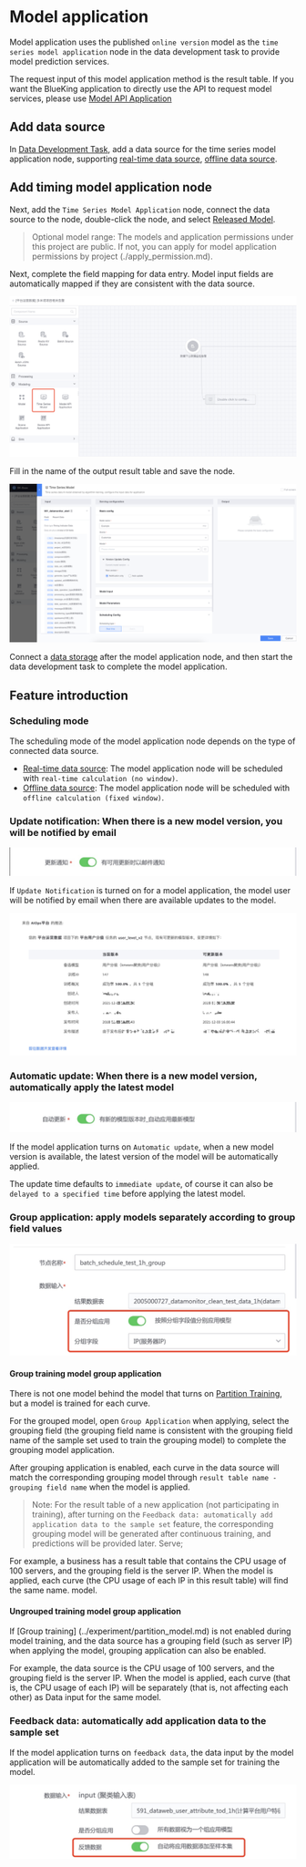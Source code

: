 # Model application
Model application uses the published `online version` model as the `time series model application` node in the data development task to provide model prediction services.

The request input of this model application method is the result table. If you want the BlueKing application to directly use the API to request model services, please use [Model API Application](./api_serving.md)

## Add data source
In [Data Development Task](../../dataflow/ide/concepts.md), add a data source for the time series model application node, supporting [real-time data source](csource/stream-source.md), [offline data source](../../dataflow/components/source/batch-source.md).

## Add timing model application node
Next, add the `Time Series Model Application` node, connect the data source to the node, double-click the node, and select [Released Model](../release.md).
> Optional model range: The models and application permissions under this project are public. If not, you can apply for model application permissions by project (./apply_permission.md).

Next, complete the field mapping for data entry. Model input fields are automatically mapped if they are consistent with the data source.

![-w1918](media/16385145492641.jpg)

Fill in the name of the output result table and save the node.

![-w598](media/16385140417127.jpg)

Connect a [data storage](../../dataflow/components/storage/tspider.md) after the model application node, and then start the data development task to complete the model application.


## Feature introduction
### Scheduling mode
The scheduling mode of the model application node depends on the type of connected data source.
- [Real-time data source](../../dataflow/components/source/stream-source.md): The model application node will be scheduled with `real-time calculation (no window)`.
- [Offline data source](../../dataflow/components/source/batch-source.md): The model application node will be scheduled with `offline calculation (fixed window)`.

### Update notification: When there is a new model version, you will be notified by email

![-w600](media/16385217834498.jpg)

If `Update Notification` is turned on for a model application, the model user will be notified by email when there are available updates to the model.

![-w1211](media/16385203270363.jpg)

### Automatic update: When there is a new model version, automatically apply the latest model

![-w594](media/16385217672400.jpg)

If the model application turns on `Automatic update`, when a new model version is available, the latest version of the model will be automatically applied.

The update time defaults to `immediate update`, of course it can also be `delayed to a specified time` before applying the latest model.

### Group application: apply models separately according to group field values

![-w587](media/16385217548392.jpg)

#### Group training model group application
There is not one model behind the model that turns on [Partition Training](../experiment/partition_model.md), but a model is trained for each curve.

For the grouped model, open `Group Application` when applying, select the grouping field (the grouping field name is consistent with the grouping field name of the sample set used to train the grouping model) to complete the grouping model application.

After grouping application is enabled, each curve in the data source will match the corresponding grouping model through `result table name - grouping field name` when the model is applied.

> Note: For the result table of a new application (not participating in training), after turning on the `Feedback data: automatically add application data to the sample set` feature, the corresponding grouping model will be generated after continuous training, and predictions will be provided later. Serve;

For example, a business has a result table that contains the CPU usage of 100 servers, and the grouping field is the server IP. When the model is applied, each curve (the CPU usage of each IP in this result table) will find the same name. model.

#### Ungrouped training model group application
If [Group training] (../experiment/partition_model.md) is not enabled during model training, and the data source has a grouping field (such as server IP) when applying the model, grouping application can also be enabled.

For example, the data source is the CPU usage of 100 servers, and the grouping field is the server IP. When the model is applied, each curve (that is, the CPU usage of each IP) will be separately (that is, not affecting each other) as Data input for the same model.

### Feedback data: automatically add application data to the sample set
If the model application turns on `feedback data`, the data input by the model application will be automatically added to the sample set for training the model.

![-w598](media/16385218233420.jpg)